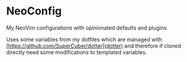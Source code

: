 # NeoConfig

My NeoVim configurations with opinionated defaults and plugins

Uses some variables from my dotfiles which are managed with
[https://github.com/SuperCuber/dotter](dotter) and therefore if cloned directly
need some modifications to templated variables.
